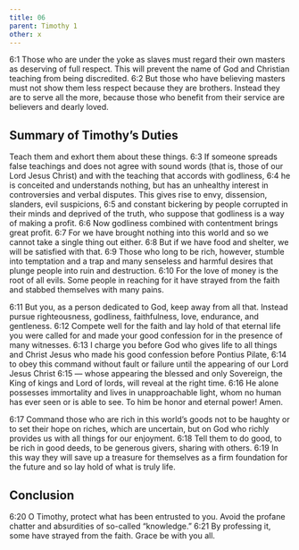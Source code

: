 ```yaml
---
title: 06
parent: Timothy 1
other: x
---
```

<a name="6:1">6:1</a> Those who are under the yoke as slaves must regard their own masters as deserving of full respect. This will prevent the name of God and Christian teaching from being discredited. <a name="6:2">6:2</a> But those who have believing masters must not show them less respect because they are brothers. Instead they are to serve all the more, because those who benefit from their service are believers and dearly loved.

## Summary of Timothy’s Duties

Teach them and exhort them about these things. <a name="6:3">6:3</a> If someone spreads false teachings and does not agree with sound words (that is, those of our Lord Jesus Christ) and with the teaching that accords with godliness, <a name="6:4">6:4</a> he is conceited and understands nothing, but has an unhealthy interest in controversies and verbal disputes. This gives rise to envy, dissension, slanders, evil suspicions, <a name="6:5">6:5</a> and constant bickering by people corrupted in their minds and deprived of the truth, who suppose that godliness is a way of making a profit. <a name="6:6">6:6</a> Now godliness combined with contentment brings great profit. <a name="6:7">6:7</a> For we have brought nothing into this world and so we cannot take a single thing out either. <a name="6:8">6:8</a> But if we have food and shelter, we will be satisfied with that. <a name="6:9">6:9</a> Those who long to be rich, however, stumble into temptation and a trap and many senseless and harmful desires that plunge people into ruin and destruction. <a name="6:10">6:10</a> For the love of money is the root of all evils. Some people in reaching for it have strayed from the faith and stabbed themselves with many pains.

<a name="6:11">6:11</a> But you, as a person dedicated to God, keep away from all that. Instead pursue righteousness, godliness, faithfulness, love, endurance, and gentleness. <a name="6:12">6:12</a> Compete well for the faith and lay hold of that eternal life you were called for and made your good confession for in the presence of many witnesses. <a name="6:13">6:13</a> I charge you before God who gives life to all things and Christ Jesus who made his good confession before Pontius Pilate, <a name="6:14">6:14</a> to obey this command without fault or failure until the appearing of our Lord Jesus Christ <a name="6:15">6:15</a> — whose appearing the blessed and only Sovereign, the King of kings and Lord of lords, will reveal at the right time. <a name="6:16">6:16</a> He alone possesses immortality and lives in unapproachable light, whom no human has ever seen or is able to see. To him be honor and eternal power! Amen.

<a name="6:17">6:17</a> Command those who are rich in this world’s goods not to be haughty or to set their hope on riches, which are uncertain, but on God who richly provides us with all things for our enjoyment. <a name="6:18">6:18</a> Tell them to do good, to be rich in good deeds, to be generous givers, sharing with others. <a name="6:19">6:19</a> In this way they will save up a treasure for themselves as a firm foundation for the future and so lay hold of what is truly life.

## Conclusion

<a name="6:20">6:20</a> O Timothy, protect what has been entrusted to you. Avoid the profane chatter and absurdities of so-called “knowledge.” <a name="6:21">6:21</a> By professing it, some have strayed from the faith. Grace be with you all.
